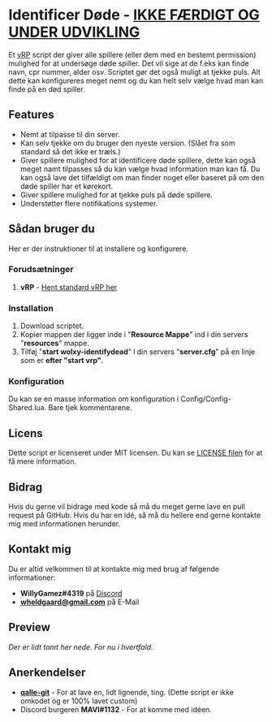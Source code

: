# Identificer Døde - [IKKE FÆRDIGT OG UNDER UDVIKLING](https://github.com/Wolxy/Wolxy-IdentifyDead/tree/development)
Et [vRP](https://github.com/DunkoUK/dunko_vrp/) script der giver alle spillere (eller dem med en bestemt permission) mulighed for at undersøge døde spiller. Det vil sige at de f.eks kan finde navn, cpr nummer, alder osv. Scriptet gør det også muligt at tjekke puls. Alt dette kan konfigureres meget nemt og du kan helt selv vælge hvad man kan finde på en død spiller.

## Features
- Nemt at tilpasse til din server.
- Kan selv tjekke om du bruger den nyeste version. (Slået fra som standard så det ikke er træls.)
- Giver spillere mulighed for at identificere døde spillere, dette kan også meget namt tilpasses så du kan vælge hvad information man kan få. Du kan også lave det tilfældigt om man finder noget eller baseret på om den døde spiller har et kørekort.
- Giver spillere mulighed for at tjekke puls på døde spillere.
- Understøtter flere notifikations systemer.

## Sådan bruger du
Her er der instruktioner til at installere og konfigurere.

### Forudsætninger
1. **vRP** - [Hent standard vRP her](https://github.com/DunkoUK/dunko_vrp/)

### Installation
1. Download scriptet.
2. Kopier mappen der ligger inde i "**Resource Mappe**" ind i din servers "**resources**" mappe.
3. Tilføj "**start wolxy-identifydead**" i din servers "**server.cfg**" på en linje som er **efter "start vrp"**.

### Konfiguration
Du kan se en masse information om konfiguration i Config/Config-Shared.lua. Bare tjek kommentarene.

## Licens
Dette script er licenseret under MIT licensen. Du kan se [LICENSE filen](LICENSE) for at få mere information.

## Bidrag
Hvis du gerne vil bidrage med kode så må du meget gerne lave en pull request på GitHub.
Hvis du har en idé, så må du hellere end gerne kontakte mig med informationen herunder.

## Kontakt mig
Du er altid velkommen til at kontakte mig med brug af følgende informationer:
- **WillyGamez#4319** på [Discord](https://discord.com/)
- **wheldgaard@gmail.com** på E-Mail

## Preview
*Der er lidt tomt her nede. For nu i hvertfald.*

## Anerkendelser
- [**qalle-git**](https://github.com/qalle-git/) - For at lave en, lidt lignende, ting. (Dette script er ikke omkodet og er 100% lavet custom)
- Discord burgeren **MAVI#1132** - For at komme med idéen.
